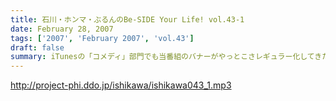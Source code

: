 ```yaml
---
title: 石川・ホンマ・ぶるんのBe-SIDE Your Life! vol.43-1
date: February 28, 2007
tags: ['2007', 'February 2007', 'vol.43']
draft: false
summary: iTunesの「コメディ」部門でも当番組のバナーがやっとこさレギュラー化してきた感のあるビーサイ！DDDPパーカも完成して、本日はパーカを着用しての収録となりました〜〜。本編でもしゃべっていますが、このパーカーはなかなかのモノですぞ！買われた方は、どうぞオタノシミニ・・・感想も待ってます！そうそう！今回配信は三本となっております！どうぞお楽しみ下さい〜〜マセ。NAMAE
---
```


http://project-phi.ddo.jp/ishikawa/ishikawa043_1.mp3
